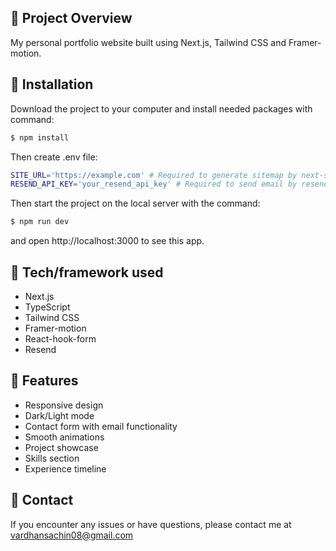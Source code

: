 ## 🎉 Project Overview

My personal portfolio website built using Next.js, Tailwind CSS and Framer-motion.


## 💾 Installation

Download the project to your computer and install needed packages with command:

```bash
$ npm install
```

Then create .env file:

```bash
SITE_URL='https://example.com' # Required to generate sitemap by next-sitemap
RESEND_API_KEY='your_resend_api_key' # Required to send email by resend
```

Then start the project on the local server with the command:

```bash
$ npm run dev
```

and open http://localhost:3000 to see this app.

## 🔧 Tech/framework used

- Next.js
- TypeScript
- Tailwind CSS
- Framer-motion
- React-hook-form
- Resend

## 📝 Features

- Responsive design
- Dark/Light mode
- Contact form with email functionality
- Smooth animations
- Project showcase
- Skills section
- Experience timeline

## 📧 Contact

If you encounter any issues or have questions, please contact me at [vardhansachin08@gmail.com](mailto:vardhansachin08@gmail.com)
